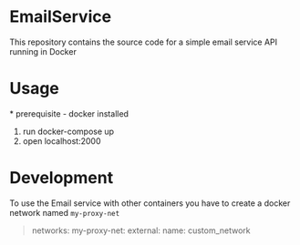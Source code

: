 # EmailService

This repository contains the source code for a simple email service API running in Docker <br>

<h1> Usage </h1>
  * prerequisite - docker installed
  
  1. run docker-compose up
  2. open localhost:2000
  
 <h1> Development </h1>
  To use the Email service with other containers you have to create a docker network named <code>my-proxy-net</code>
  <br/>
  <blockquote>
  networks:
    my-proxy-net:
      external:
        name: custom_network
  </blockquote>
